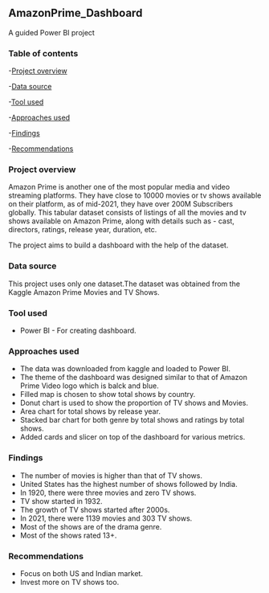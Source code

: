 ## AmazonPrime_Dashboard

A guided Power BI project

### Table of contents

-[Project overview](#project-overview)

-[Data source](#data-source)

-[Tool used](#tool-used)

-[Approaches used](#approaches-used)

-[Findings](#findings)

-[Recommendations](#recommendations)

### Project overview

Amazon Prime is another one of the most popular media and video streaming platforms. They have close to 10000 movies or tv shows available on their platform, as of mid-2021, they have over 200M Subscribers globally. This tabular dataset consists of listings of all the movies and tv shows available on Amazon Prime, along with details such as - cast, directors, ratings, release year, duration, etc.

The project aims to build a dashboard with the help of the dataset.

### Data source

This project uses only one dataset.The dataset was obtained from the Kaggle Amazon Prime Movies and TV Shows.

### Tool used

- Power BI - For creating dashboard.

### Approaches used

- The data was downloaded from kaggle and loaded to Power BI.
- The theme of the dashboard was designed similar to that of Amazon Prime Video logo which is balck and blue.
- Filled map is chosen to show total shows by country.
- Donut chart is used to show the proportion of TV shows and Movies.
- Area chart for total shows by release year.
- Stacked bar chart for both genre by total shows and ratings by total shows.
- Added cards and slicer on top of the dashboard for various metrics.

### Findings

- The number of movies is higher than that of TV shows.
- United States has the highest number of shows followed by India.
- In 1920, there were three movies and zero TV shows. 
- TV show started in 1932.
- The growth of TV shows started after 2000s.
- In 2021, there were 1139 movies and 303 TV shows.
- Most of the shows are of the drama genre.
- Most of the shows rated 13+.

### Recommendations

- Focus on both US and Indian market.
- Invest more on TV shows too.









